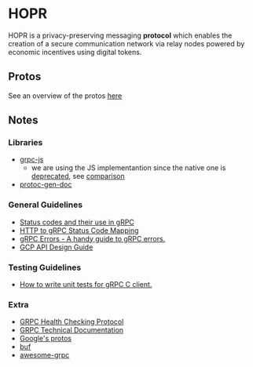 # HOPR

HOPR is a privacy-preserving messaging **protocol** which enables the creation of a secure communication network via relay nodes powered by economic incentives using digital tokens.

## Protos

See an overview of the protos [here](./doc/protos.md)

## Notes

### Libraries

- [grpc-js](https://github.com/grpc/grpc-node/tree/master/packages/grpc-js)
  - we are using the JS implementantion since the native one is [deprecated](https://grpc.io/blog/grpc-js-1.0/#should-i-use-grpcgrpc-js-or-grpc), see [comparison](https://github.com/grpc/grpc-node/blob/master/PACKAGE-COMPARISON.md)
- [protoc-gen-doc](https://github.com/pseudomuto/protoc-gen-doc)

### General Guidelines

- [Status codes and their use in gRPC](https://github.com/grpc/grpc/blob/master/doc/statuscodes.md)
- [HTTP to gRPC Status Code Mapping](https://github.com/grpc/grpc/blob/master/doc/http-grpc-status-mapping.md)
- [gRPC Errors - A handy guide to gRPC errors.](https://github.com/avinassh/grpc-errors)
- [GCP API Design Guide](https://cloud.google.com/apis/design)

### Testing Guidelines

- [How to write unit tests for gRPC C client.](https://github.com/grpc/grpc/blob/master/doc/unit_testing.md)

### Extra

- [GRPC Health Checking Protocol](https://github.com/grpc/grpc/blob/master/doc/health-checking.md)
- [GRPC Technical Documentation](https://github.com/grpc/grpc/tree/master/doc)
- [Google's protos](https://github.com/googleapis/googleapis/tree/master/google)
- [buf](https://buf.build/)
- [awesome-grpc](https://github.com/grpc-ecosystem/awesome-grpc)
